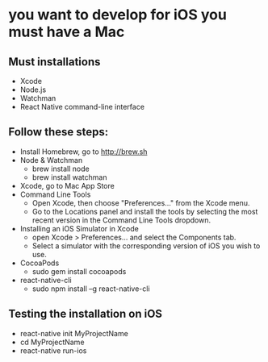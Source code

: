 # you want to develop for iOS you must have a Mac
## Must installations
* Xcode
* Node.js
* Watchman
* React Native command-line interface

## Follow these steps:
* Install Homebrew, go to http://brew.sh
* Node & Watchman
  * brew install node
  * brew install watchman
* Xcode, go to Mac App Store
* Command Line Tools
  * Open Xcode, then choose "Preferences..." from the Xcode menu.
  * Go to the Locations panel and install the tools by selecting the most recent version in the Command Line Tools dropdown.
* Installing an iOS Simulator in Xcode
  * open Xcode > Preferences... and select the Components tab. 
  * Select a simulator with the corresponding version of iOS you wish to use.
* CocoaPods
  * sudo gem install cocoapods
* react-native-cli
  * sudo npm install –g react-native-cli

 ## Testing the installation on iOS
* react-native init MyProjectName
* cd MyProjectName
* react-native run-ios
